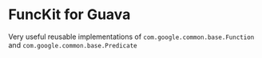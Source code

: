 FuncKit for Guava
=================


Very useful reusable implementations of `com.google.common.base.Function` and `com.google.common.base.Predicate` 
